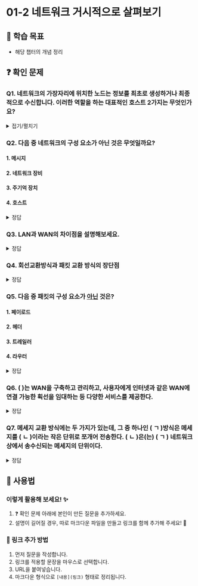 # 01-2 네트워크 거시적으로 살펴보기

## 📌 학습 목표
- 해당 챕터의 개념 정리

## ❓ 확인 문제
### Q1. 네트워크의 가장자리에 위치한 노드는 정보를 최초로 생성하거나 최종적으로 수신합니다. 이러한 역할을 하는 대표적인 호스트 2가지는 무엇인가요?
<details>
<summary>접기/펼치기</summary>

### A. 서버, 클라이언트
#### 서버(Server): 데이터를 저장하고 클라이언트의 요청에 응답하는 역할. (예: 웹 서버, DB 서버)
#### 클라이언트(Client): 서버에 요청을 보내고 응답을 받는 장치. (예: 웹 브라우저, 스마트폰)
</details>

### Q2. 다음 중 네트워크의 구성 요소가 아닌 것은 무엇일까요?

#### 1. 메시지

#### 2. 네트워크 장비

#### 3. 주기억 장치

#### 4. 호스트

<details>
  <summary>정답</summary>

#### 3. 주기억 장치 : 주기억장치는 일반적으로 메모리(RAM, ROM)을 뜻합니다.

#### 네트워크의 구성 요소는 호스트, 네트워크 장비, 통신 매체, 메시지 입니다.

</details>

### Q3. LAN과 WAN의 차이점을 설명해보세요.

<details>
  <summary>정답</summary>

#### LAN은 Local Area Network의 약자로, 가까운 지역을 연결한 근거리 통신망입니다.

#### 보통 가정이나 회사, 학교 등 한정된 공간에서 연결된 네트워크를 의미합니다.

#### WAN은 Wide Area Network의 약자로, 먼 지역을 연결하는 광역 통신망입니다.

#### LAN과 LAN을 연결하는 네트워크로, 인터넷이 이에 해당합니다.

</details>

### Q4. 회선교환방식과 패킷 교환 방식의 장단점

<details>
<summary>정답</summary>

|      | 회선교환                                | 패킷교환                                             |
|------|-----------------------------------------|------------------------------------------------------|
| 장점 | - 대용량 + 고속 데이터 처리 우수        | - 회선 이용률 높음                                   |
|      | - 고정적인 대역폭 사용                  | - 에러 및 장애에 강함                                |
|      | - 연속적 데이터 처리 우수               | - 인터넷 뿐만 아닌 다양한 통신망 사용가능(전화 가능) |
| 단점 | - 회선 이용 효율이 떨어짐(대역폭 낭비)  | - 경로 탐색 과정에서 지연발생                        |
|      | - 통신과정 회선문제시 회선할당부터 다시 | - 전송량 증가에 따라 지연율 급격히 상승              |
|      | - 통신비용 고가                         | - 패킷헤더 추가로 인한 오버헤드 발생가능             |

</details>

### Q5. 다음 중 패킷의 구성 요소가 <U>아닌</U> 것은?

#### 1. 페이로드
#### 2. 헤더
#### 3. 트레일러
#### 4. 라우터

<details>
<summary>정답</summary>

#### 4. 라우터

#### 패킷은 전송하고자 하는 데이터인 페이로드, 부가 정보인 헤더와 트레일러로 구성됩니다.

#### 라우터는 패킷 교환 네트워크에서 사용되는 패킷 스위치 네트워크 장비입니다.

---

</details>

### Q6. (    )는 WAN을 구축하고 관리하고, 사용자에게 인터넷과 같은 WAN에 연결 가능한 획선을 임대하는 등 다양한 서비스를 제공한다.

<details>
<summary>정답</summary>

#### ISP(Internet Service Provider)
#### 인터넷을 사용하기 위해 접속하는 WAN은 ISP(Internet Service Provider)라는 인터넷 서비스 업체가 관리한다. 
</details>


### Q7. 메세지 교환 방식에는 두 가지가 있는데, 그 중 하나인 (  ㄱ  )방식은 메세지를 (  ㄴ  )이라는 작은 단위로 쪼개어 전송한다. (  ㄴ  )은(는) (  ㄱ  ) 네트워크 상에서 송수신되는 메세지의 단위이다. 

<details>
<summary>정답</summary>

#### ㄱ : 패킷교환 ㄴ : 패킷

</details>


## 📝 사용법  
### 이렇게 활용해 보세요! ✨  
1. ❓ 확인 문제 아래에 본인이 만든 질문을 추가하세요.  
2. 설명이 길어질 경우, 따로 마크다운 파일을 만들고 링크를 함께 추가해 주세요! 🔗  

### 🔗 링크 추가 방법  
1. 먼저 질문을 작성합니다.  
2. 링크를 적용할 문장을 마우스로 선택합니다.  
3. URL을 붙여넣습니다.  
4. 마크다운 형식으로 `[내용](링크)` 형태로 정리됩니다.  
